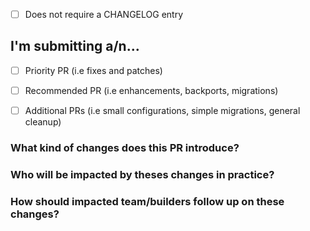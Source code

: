 <!--
Make sure to familiarise yourself with the Runtime release process at https://github.com/polkadot-fellows/runtimes?tab=readme-ov-file#release-process 
and the Runtime release guidelines at https://github.com/polkadot-fellows/runtimes?tab=readme-ov-file#release-guidelines.
Use this PR template to streamline the release process, communicate on the changes that you are proposing, and provide a clear course of action for network stakeholders.
-->

<!-- Remember that you can run `/merge` to enable auto-merge in the PR. -->

<!-- Remember to modify the changelog. If you don't need to modify it, you can check the following box.
Instead, if you have already modified it, simply delete the following line. -->

- [ ] Does not require a CHANGELOG entry


## I'm submitting a/n...
<!---
REQUIRED:
Classify the type of PR your are submitting.
-->
  - [ ] Priority PR (i.e fixes and patches)
  - [ ] Recommended PR (i.e enhancements, backports, migrations)
  - [ ] Additional PRs (i.e small configurations, simple migrations, general cleanup)


### What kind of changes does this PR introduce?
<!---
OPTIONAL:
Indicate if merging this PR will result in breaking changes (i.e changes to transaction/event/error encoding, polkadot-sdk migrations, or XCM and storage format), disruptions, 
or downtimes for the network.
If submitting a breaking change, please make sure to ping @SBalaguer and @anaelleltd so that they can notify ecosystem teams and builders.
-->


### Who will be impacted by theses changes in practice?
<!---
OPTIONAL:
Indicate the network stakeholders (i.e teams working on parachains, wallets, UIs, CEXes, or DEXes) that this PR will affect.
-->


### How should impacted team/builders follow up on these changes?
<!---
OPTIONAL:
Recommend a course of action (i.e resources for code refactoring or further reading) for network stakeholders.
-->



